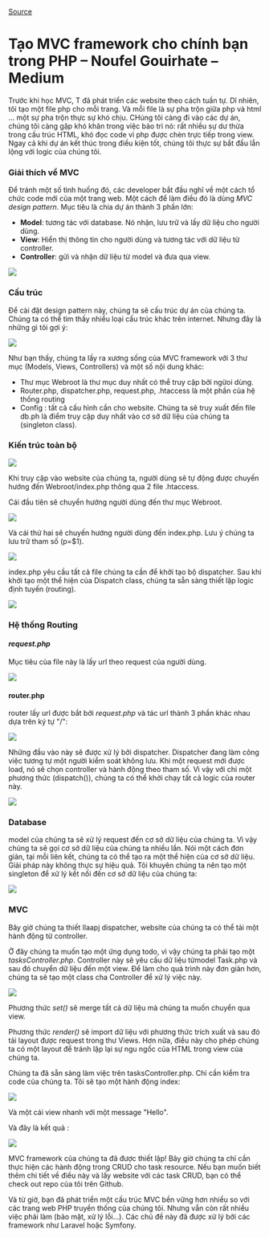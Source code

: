 [Source](https://medium.com/@noufel.gouirhate/create-your-own-mvc-framework-in-php-af7bd1f0ca19 "Permalink to Create your own MVC framework in PHP – Noufel Gouirhate – Medium")

# Tạo MVC framework cho chính bạn trong PHP – Noufel Gouirhate – Medium

Trước khi học MVC, T đã phát triển các website theo cách tuần tự. Dĩ nhiên, tôi tạo một file php cho mỗi trang. Và mỗi file là sự pha trộn giữa php và html ... một sự pha trộn thực sự khó chịu. CHúng tôi càng đi vào các dự án, chúng tôi càng gặp khó khăn trong việc bảo trì nó: rất nhiều sự dư thừa trong cấu trúc HTML, khó đọc code vì php được chèn trực tiếp trong view. Ngay cả khi dự án kết thúc trong điều kiện tốt, chúng tôi thực sự bắt đầu lẫn lộng với logic của chúng tôi.

### Giải thích về MVC

Để tránh một số tình huống đó, các developer bắt đầu nghĩ về một cách tổ chức code mới của một trang web. Một cách để làm điều đó là dùng _MVC design pattern_. Mục tiêu là chia dự án thành 3 phần lớn: 

* **Model**: tương tác với database. Nó nhận, lưu trữ và lấy dữ liệu cho người dùng.
* **View**: Hiển thị thông tin cho người dùng và tương tác với dữ liệu từ controller.
* **Controller**: gửi và nhận dữ liệu từ model và đưa qua view.

![][1]

### Cấu trúc

Để cài đặt design pattern này, chúng ta sẽ cấu trúc dự án của chúng ta. Chúng ta có thể tìm thấy nhiều loại cấu trúc khác trên internet. Nhưng đây là những gì tôi gợi ý:

![][2]

Như bạn thấy, chúng ta lấy ra xương sống của MVC framework với 3 thư mục (Models, Views, Controllers) và một số nội dung khác:

* Thư mục Webroot là thư mục duy nhất có thể truy cập bởi ngừoi dùng.
* Router.php, dispatcher.php, request.php, .htaccess là một phần của hệ thống routing
* Config : tất cả cấu hình cần cho website. Chúng ta sẽ truy xuất đến file db.ph là điểm truy cập duy nhất vào cơ sở dữ liệu của chúng ta (singleton class).

### Kiến trúc toàn bộ

![][3]

Khi truy cập vào website của chúng ta, người dùng sẽ tự động được chuyến hướng đến Webroot/index.php thông qua 2 file .htaccess.

Cái đầu tiên sẽ chuyển hướng người dùng đến thư mục Webroot.

![][4]

Và cái thứ hai sẽ chuyến hướng người dùng đến index.php. Lưu ý chúng ta lưu trữ tham số (p=$1).

![][5]

index.php yêu cầu tất cả file chúng ta cần để khởi tạo bộ dispatcher. Sau khi khởi tạo một thể hiện của Dispatch class, chúng ta sẵn sàng thiết lập logic định tuyến (routing).

![][6]

### Hệ thống Routing

#### _request.php_

Mục tiêu của file này là lấy url theo request của người dùng.

![][7]

#### router.php

router lấy url được bắt bởi _request.php_ và tác url thành 3 phần khác nhau dựa trên ký tự "/":

![][8]

Những đầu vào này sẽ được xử lý bởi dispatcher. Dispatcher đang làm công việc tương tự một người kiểm soát không lưu. Khi một request mới được load, nó sẽ chọn controller và hành động theo tham số. Vì vậy với chỉ một phương thức (dispatch()), chúng ta có thể khởi chạy tất cả logic của router này.

![][9]

### Database

model của chúng ta sẽ xử lý request đến cơ sở dữ liệu của chúng ta. Vì vậy chúng ta sẽ gọi cơ sở dữ liệu của chúng ta nhiều lần. Nói một cách đơn giản, tại mỗi liên kết, chúng ta có thể tạo ra một thể hiện của cơ sở dữ liệu. Giải pháp này không thực sự hiệu quả. Tôi khuyên chúng ta nên tạo một singleton để xử lý kết nối đến cơ sở dữ liệu của chúng ta:

![][10]

### MVC

Bây giờ chúng ta thiết llaapj dispatcher, website của chúng ta có thể tải một hành động từ controller.

Ở đây chúng ta muốn tạo một ứng dụng todo, vì vậy chúng ta phải tạo một _tasksController.php_. Controller này sẽ yêu cầu dữ liệu từmodel Task.php và sau đó chuyển dữ liệu đến một view. Để làm cho quá trình này đơn giản hơn, chúng ta sẽ tạo một class cha Controller để xử lý việc này.

![][11]

Phương thức _set()_ sẽ merge tất cả dữ liệu mà chúng ta muốn chuyển qua view.

Phương thức _render()_ sẽ import dữ liệu với phương thức trích xuất và sau đó tải layout được request trong thư Views. Hơn nữa, điều này cho phép chúng ta có một layout để tránh lặp lại sự ngu ngốc của HTML trong view của chúng ta.

Chúng ta đã sẵn sàng làm việc trên tasksController.php. Chỉ cần kiểm tra code của chúng ta. Tôi sẽ tạo một hành động index:

![][12]

Và một cái view nhanh với một message "Hello".

Và đây là kết quả :

![][13]

MVC framework của chúng ta đã được thiết lập! Bây giờ chúng ta chỉ cần thực hiện các hành động trong CRUD cho task resource. Nếu bạn muốn biết thêm chi tiết về điều này và lấy website với các task CRUD, bạn có thể check out repo của tôi trên Github.

Và từ giờ, bạn đã phát triển một cấu trúc MVC bền vững hơn nhiều so với các trang web PHP truyền thống của chúng tôi. Nhưng vẫn còn rất nhiều việc phải làm (bảo mật, xử lý lỗi…). Các chủ đề này đã được xử lý bởi các framework như Laravel hoặc Symfony.

[1]: https://cdn-images-1.medium.com/max/1600/1*xnuMvzXzmAxYXcRrd1Wj5Q.png
[2]: https://cdn-images-1.medium.com/max/1600/1*IA0nHOylfQYxjnGwi1XGaQ.png
[3]: https://cdn-images-1.medium.com/max/1600/1*gRErOZyn7ptn373U9fv0Yg.png
[4]: https://cdn-images-1.medium.com/max/1600/1*_agMehf9fNamnUtWqnv4kg.png
[5]: https://cdn-images-1.medium.com/max/1600/1*I67GugEBv0ONYruFet_wbA.png
[6]: https://cdn-images-1.medium.com/max/1600/1*tPlzi7umbyf6JJ9WSkfx8w.png
[7]: https://cdn-images-1.medium.com/max/1600/1*3m5NfXYUAoDAllbVdS8N1w.png
[8]: https://cdn-images-1.medium.com/max/1600/1*EVNESudstEyfXwvx6b5f1Q.png
[9]: https://cdn-images-1.medium.com/max/1600/1*I9mpgAX_OpaJa35jiQfUVg.png
[10]: https://cdn-images-1.medium.com/max/1600/1*EBlYRwirAwcywwTg0T1waw.png
[11]: https://cdn-images-1.medium.com/max/1600/1*Dmg_0gOYlq5ONFlKRkfbGw.png
[12]: https://cdn-images-1.medium.com/max/1600/1*n6l3kSUruZfOxpUNmKgTHA.png
[13]: https://cdn-images-1.medium.com/max/1600/1*MSUdTGHL_ozUGdBVeixirQ.png